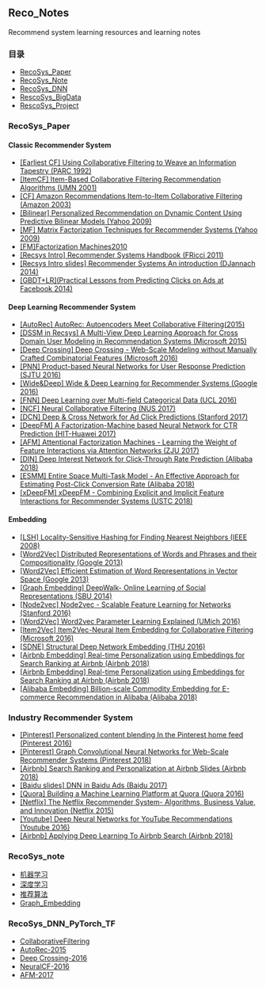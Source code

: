 ## Reco_Notes
Recommend system learning resources and learning notes

### 目录
- [RecoSys_Paper](#paper)
- [RecoSys_Note](#note)
- [RecoSys_DNN](#torch)
- [RescoSys_BigData](https://github.com/yearing1017/RecoSys/tree/main/Reco_bigdata)
- [RescoSys_Project](https://github.com/yearing1017/RecoSys/tree/main/Reco_project)

<a id="paper"></a>

### RecoSys_Paper

#### Classic Recommender System

- [[Earliest CF] Using Collaborative Filtering to Weave an Information Tapestry (PARC 1992)](https://github.com/yearing1017/RecoSys/blob/main/Reco_paper/Classic%20Recommender%20System/%5BEarliest%20CF%5D%20Using%20Collaborative%20Filtering%20to%20Weave%20an%20Information%20Tapestry.pdf)
- [[ItemCF] Item-Based Collaborative Filtering Recommendation Algorithms (UMN 2001)](https://github.com/yearing1017/RecoSys/blob/main/Reco_paper/Classic%20Recommender%20System/%5BItemCF%5D%20Item-Based%20Collaborative%20Filtering%20Recommendation%20Algorithms.pdf)
- [[CF] Amazon Recommendations Item-to-Item Collaborative Filtering (Amazon 2003)](https://github.com/yearing1017/RecoSys/blob/main/Reco_paper/Classic%20Recommender%20System/%5BCF%5D%20Amazon%20Recommendations%20Item-to-Item%20Collaborative%20Filtering.pdf)
- [[Bilinear] Personalized Recommendation on Dynamic Content Using Predictive Bilinear Models (Yahoo 2009)](https://github.com/yearing1017/RecoSys/blob/main/Reco_paper/Classic%20Recommender%20System/%5BBilinear%5D%20Personalized%20Recommendation%20on%20Dynamic%20Content%20Using%20Predictive%20Bilinear%20Models.pdf)
- [[MF] Matrix Factorization Techniques for Recommender Systems (Yahoo 2009)](https://github.com/yearing1017/RecoSys/blob/main/Reco_paper/Classic%20Recommender%20System/%5BMF%5D%20Matrix%20Factorization%20Techniques%20for%20Recommender%20Systems.pdf)
- [[FM]Factorization Machines2010](https://github.com/yearing1017/RecoSys/blob/main/Reco_paper/Classic%20Recommender%20System/%5BFM%5DFactorization%20Machines2010.pdf)
- [[Recsys Intro] Recommender Systems Handbook (FRicci 2011)](https://github.com/yearing1017/RecoSys/blob/main/Reco_paper/Classic%20Recommender%20System/%5BRecsys%20Intro%5D%20Recommender%20Systems%20Handbook.pdf)
- [[Recsys Intro slides] Recommender Systems An introduction (DJannach 2014)](https://github.com/yearing1017/RecoSys/blob/main/Reco_paper/Classic%20Recommender%20System/%5BRecsys%20Intro%20slides%5D%20Recommender%20Systems%20An%20introduction.pdf)
- [[GBDT+LR](Practical Lessons from Predicting Clicks on Ads at Facebook 2014)](https://github.com/yearing1017/RecoSys/blob/main/Reco_paper/Classic%20Recommender%20System/%5BGBDT%2BLR%5DPractical%20Lessons%20from%20Predicting%20Clicks%20on%20Ads%20at%20Facebook%202014.PDF)

#### Deep Learning Recommender System

- [[AutoRec] AutoRec: Autoencoders Meet Collaborative Filtering(2015)](https://github.com/yearing1017/RecoSys/blob/main/Reco_paper/Deep%20Learning%20Recommender%20System/%5BAutoRec%5D-2015.pdf) <br />
- [[DSSM in Recsys] A Multi-View Deep Learning Approach for Cross Domain User Modeling in Recommendation Systems (Microsoft 2015)](https://github.com/yearing1017/RecoSys/blob/main/Reco_paper/Deep%20Learning%20Recommender%20System/%5BDSSM%20in%20Recsys%5D%20A%20Multi-View%20Deep%20Learning%20Approach%20for%20Cross%20Domain%20User%20Modeling%20in%20Recommendation%20Systems%20(Microsoft%202015).pdf) <br />
- [[Deep Crossing] Deep Crossing - Web-Scale Modeling without Manually Crafted Combinatorial Features (Microsoft 2016) ](https://github.com/yearing1017/RecoSys/blob/main/Reco_paper/Deep%20Learning%20Recommender%20System/%5BDeep%20Crossing%5D%20Deep%20Crossing%20-%20Web-Scale%20Modeling%20without%20Manually%20Crafted%20Combinatorial%20Features.pdf) <br />
- [[PNN] Product-based Neural Networks for User Response Prediction (SJTU 2016)](https://github.com/yearing1017/RecoSys/blob/main/Reco_paper/Deep%20Learning%20Recommender%20System/%5BPNN%5D%20Product-based%20Neural%20Networks%20for%20User%20Response%20Prediction.pdf)<br />
- [[Wide&Deep] Wide & Deep Learning for Recommender Systems (Google 2016)](https://github.com/yearing1017/RecoSys/blob/main/Reco_paper/Deep%20Learning%20Recommender%20System/%5BWide%26Deep%5D%20Wide%20%26%20Deep%20Learning%20for%20Recommender%20Systems.pdf) <br />
- [[FNN] Deep Learning over Multi-field Categorical Data (UCL 2016)](https://github.com/yearing1017/RecoSys/blob/main/Reco_paper/Deep%20Learning%20Recommender%20System/%5BFNN%5D%20Deep%20Learning%20over%20Multi-field%20Categorical%20Data.pdf) <br />
- [[NCF] Neural Collaborative Filtering (NUS 2017)](https://github.com/yearing1017/RecoSys/blob/main/Reco_paper/Deep%20Learning%20Recommender%20System/%5BNCF%5D%20Neural%20Collaborative%20Filtering.pdf) <br />
- [[DCN] Deep & Cross Network for Ad Click Predictions (Stanford 2017)](https://github.com/yearing1017/RecoSys/blob/main/Reco_paper/Deep%20Learning%20Recommender%20System/%5BDCN%5D%20Deep%20%26%20Cross%20Network%20for%20Ad%20Click%20Predictions.pdf)
- [[DeepFM] A Factorization-Machine based Neural Network for CTR Prediction (HIT-Huawei 2017)](https://github.com/yearing1017/RecoSys/blob/main/Reco_paper/Deep%20Learning%20Recommender%20System/%5BDeepFM%5D%20A%20Factorization-Machine%20based%20Neural%20Network%20for%20CTR%20Prediction.pdf) <br />
- [[AFM] Attentional Factorization Machines - Learning the Weight of Feature Interactions via Attention Networks (ZJU 2017)](https://github.com/yearing1017/RecoSys/blob/main/Reco_paper/Deep%20Learning%20Recommender%20System/%5BAFM%5D%20Attentional%20Factorization%20Machines%20-%20Learning%20the%20Weight%20of%20Feature%20Interactions%20via%20Attention%20Networks.pdf) <br />
- [[DIN] Deep Interest Network for Click-Through Rate Prediction (Alibaba 2018)](https://github.com/yearing1017/RecoSys/blob/main/Reco_paper/Deep%20Learning%20Recommender%20System/%5BDIN%5D%20Deep%20Interest%20Network%20for%20Click-Through%20Rate%20Prediction%20(Alibaba%202018).pdf) <br />
- [[ESMM] Entire Space Multi-Task Model - An Effective Approach for Estimating Post-Click Conversion Rate (Alibaba 2018)](https://github.com/yearing1017/RecoSys/blob/main/Reco_paper/Deep%20Learning%20Recommender%20System/%5BESMM%5D%20Entire%20Space%20Multi-Task%20Model%20-%20An%20Effective%20Approach%20for%20Estimating%20Post-Click%20Conversion%20Rate%20(Alibaba%202018).pdf) <br />
- [[xDeepFM] xDeepFM - Combining Explicit and Implicit Feature Interactions for Recommender Systems (USTC 2018)](https://github.com/yearing1017/RecoSys/blob/main/Reco_paper/Deep%20Learning%20Recommender%20System/%5BxDeepFM%5D%20xDeepFM%20-%20Combining%20Explicit%20and%20Implicit%20Feature%20Interactions%20for%20Recommender%20Systems%20(USTC%202018).pdf) <br />


#### Embedding

- [[LSH] Locality-Sensitive Hashing for Finding Nearest Neighbors (IEEE 2008)](https://github.com/yearing1017/RecoSys/blob/main/Reco_paper/Embedding/%5BLSH%5D%20Locality-Sensitive%20Hashing%20for%20Finding%20Nearest%20Neighbors%20(IEEE%202008).pdf) <br />
- [[Word2Vec] Distributed Representations of Words and Phrases and their Compositionality (Google 2013)](https://github.com/yearing1017/RecoSys/blob/main/Reco_paper/Embedding/%5BWord2Vec%5D%20Distributed%20Representations%20of%20Words%20and%20Phrases%20and%20their%20Compositionality.pdf) <br />
- [[Word2Vec] Efficient Estimation of Word Representations in Vector Space (Google 2013)](https://github.com/yearing1017/RecoSys/blob/main/Reco_paper/Embedding/%5BWord2Vec%5D%20Efficient%20Estimation%20of%20Word%20Representations%20in%20Vector%20Space.pdf) <br />
- [[Graph Embedding] DeepWalk- Online Learning of Social Representations (SBU 2014)](https://github.com/yearing1017/RecoSys/blob/main/Reco_paper/Embedding/%5BGraph%20Embedding%5D%20DeepWalk-%20Online%20Learning%20of%20Social%20Representations%20(SBU%202014).pdf) <br />
- [[Node2vec] Node2vec - Scalable Feature Learning for Networks (Stanford 2016)](https://github.com/yearing1017/RecoSys/blob/main/Reco_paper/Embedding/%5BNode2vec%5D%20Node2vec%20-%20Scalable%20Feature%20Learning%20for%20Networks%20(Stanford%202016).pdf) <br />
- [[Word2Vec] Word2vec Parameter Learning Explained (UMich 2016)](https://github.com/yearing1017/RecoSys/blob/main/Reco_paper/Embedding/%5BWord2Vec%5D%20Word2vec%20Parameter%20Learning%20Explained%20.pdf) <br />
- [[Item2Vec] Item2Vec-Neural Item Embedding for Collaborative Filtering (Microsoft 2016)](https://github.com/yearing1017/RecoSys/blob/main/Reco_paper/Embedding/%5BItem2Vec%5D%20Item2Vec-Neural%20Item%20Embedding%20for%20Collaborative%20Filtering.pdf) <br />
- [[SDNE] Structural Deep Network Embedding (THU 2016)](https://github.com/yearing1017/RecoSys/blob/main/Reco_paper/Embedding/%5BSDNE%5D%20Structural%20Deep%20Network%20Embedding%20(THU%202016).pdf) <br />
- [[Airbnb Embedding] Real-time Personalization using Embeddings for Search Ranking at Airbnb (Airbnb 2018)](https://github.com/yearing1017/RecoSys/blob/main/Reco_paper/Embedding/%5BAirbnb%20Embedding%5D%20Real-time%20Personalization%20using%20Embeddings%20for%20Search%20Ranking%20at%20Airbnb%20(Airbnb%202018).pdf) <br />
- [[Airbnb Embedding] Real-time Personalization using Embeddings for Search Ranking at Airbnb (Airbnb 2018)](https://github.com/yearing1017/RecoSys/blob/main/Reco_paper/Embedding/%5BAirbnb%20Embedding%5D%20Real-time%20Personalization%20using%20Embeddings%20for%20Search%20Ranking%20at%20Airbnb%20(Airbnb%202018).pdf) <br />
- [[Alibaba Embedding] Billion-scale Commodity Embedding for E-commerce Recommendation in Alibaba (Alibaba 2018)](https://github.com/yearing1017/RecoSys/blob/main/Reco_paper/Embedding/%5BAlibaba%20Embedding%5D%20Billion-scale%20Commodity%20Embedding%20for%20E-commerce%20Recommendation%20in%20Alibaba%20(Alibaba%202018).pdf) <br />


### Industry Recommender System
- [[Pinterest] Personalized content blending In the Pinterest home feed (Pinterest 2016)](https://github.com/yearing1017/RecoSys/blob/main/Reco_paper/Industry%20Recommender%20System/%5BPinterest%5D%20Personalized%20content%20blending%20In%20the%20Pinterest%20home%20feed%20(Pinterest%202016).pdf) <br />
- [[Pinterest] Graph Convolutional Neural Networks for Web-Scale Recommender Systems (Pinterest 2018)](https://github.com/yearing1017/RecoSys/blob/main/Reco_paper/Industry%20Recommender%20System/%5BPinterest%5D%20Graph%20Convolutional%20Neural%20Networks%20for%20Web-Scale%20Recommender%20Systems%20(Pinterest%202018).pdf) <br />
- [[Airbnb] Search Ranking and Personalization at Airbnb Slides (Airbnb 2018)](https://github.com/yearing1017/RecoSys/blob/main/Reco_paper/Industry%20Recommender%20System/%5BAirbnb%5D%20Search%20Ranking%20and%20Personalization%20at%20Airbnb%20Slides%20(Airbnb%202018).pdf) <br />
- [[Baidu slides] DNN in Baidu Ads (Baidu 2017)](https://github.com/yearing1017/RecoSys/blob/main/Reco_paper/Industry%20Recommender%20System/%5BBaidu%20slides%5D%20DNN%20in%20Baidu%20Ads%20(Baidu%202017).pdf) <br />
- [[Quora] Building a Machine Learning Platform at Quora (Quora 2016)](https://github.com/yearing1017/RecoSys/blob/main/Reco_paper/Industry%20Recommender%20System/%5BQuora%5D%20Building%20a%20Machine%20Learning%20Platform%20at%20Quora%20(Quora%202016).pdf) <br />
- [[Netflix] The Netflix Recommender System- Algorithms, Business Value, and Innovation (Netflix 2015)](https://github.com/yearing1017/RecoSys/blob/main/Reco_paper/Industry%20Recommender%20System/%5BNetflix%5D%20The%20Netflix%20Recommender%20System-%20Algorithms%2C%20Business%20Value%2C%20and%20Innovation%20(Netflix%202015).pdf) <br />
- [[Youtube] Deep Neural Networks for YouTube Recommendations (Youtube 2016)](https://github.com/yearing1017/RecoSys/blob/main/Reco_paper/Industry%20Recommender%20System/%5BYoutube%5D%20Deep%20Neural%20Networks%20for%20YouTube%20Recommendations%20(Youtube%202016).pdf) <br />
- [[Airbnb] Applying Deep Learning To Airbnb Search (Airbnb 2018)](https://github.com/yearing1017/RecoSys/blob/main/Reco_paper/Industry%20Recommender%20System/%5BAirbnb%5D%20Applying%20Deep%20Learning%20To%20Airbnb%20Search%20(Airbnb%202018).pdf) <br />

<a id="note"></a>

### RecoSys_note

- [机器学习](https://github.com/yearing1017/RecoSys/tree/main/Reco_note/机器学习)
- [深度学习](https://github.com/yearing1017/RecoSys/tree/main/Reco_note/深度学习)
- [推荐算法](https://github.com/yearing1017/RecoSys/tree/main/Reco_note/推荐算法)
- [Graph_Embedding](https://github.com/yearing1017/RecoSys/tree/main/Reco_note/Graph_Embedding)


<a id="torch"></a>

### RecoSys_DNN_PyTorch_TF

- [CollaborativeFiltering](https://github.com/yearing1017/RecoSys/tree/main/RecoSys_DNN/CollaborativeFiltering)
- [AutoRec-2015](https://github.com/yearing1017/RecoSys/tree/main/RecoSys_DNN/AutoRec-2015)
- [Deep Crossing-2016](https://github.com/yearing1017/RecoSys/tree/main/RecoSys_DNN/Deep_Crossing-2016)
- [NeuralCF-2016](https://github.com/yearing1017/RecoSys/tree/main/RecoSys_DNN/NeuralCF-2016)
- [AFM-2017](https://github.com/yearing1017/RecoSys/tree/main/RecoSys_DNN/AFM-2017)